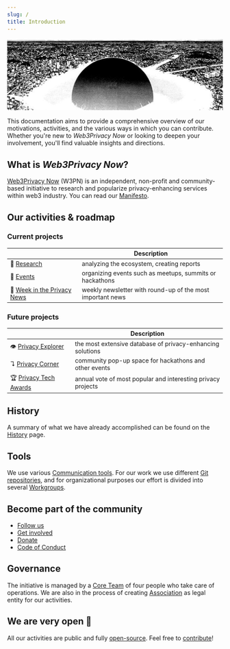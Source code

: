 ```yaml
---
slug: /
title: Introduction
---
```


![Welcome to Web3Privacy Now Documentation](./assets/intro-cover.jpeg)

This documentation aims to provide a comprehensive overview of our motivations, activities, and the various ways in which you can contribute. 
Whether you're new to *Web3Privacy Now* or looking to deepen your involvement, you'll find valuable insights and directions.

## What is *Web3Privacy Now*?

[Web3Privacy Now](https://web3privacy.info/) (W3PN) is an independent, non-profit and community-based initiative to research and popularize privacy-enhancing services within web3 industry. You can read our [Manifesto](/manifesto).

## Our activities & roadmap

### Current projects

| | Description |
| --- | --- |
| 🔬 [Research](/research) | analyzing the ecosystem, creating reports |
| 📅 [Events](/events) | organizing events such as meetups, summits or hackathons |
| 📰 [Week in the Privacy News](/news/week-in-the-privacy) | weekly newsletter with round-up of the most important news |

### Future projects

| | Description |
| --- | --- |
| 👁️ [Privacy Explorer](/projects/privacy-explorer) | the most extensive database of privacy-enhancing solutions |
| ↴ [Privacy Corner](https://github.com/web3privacy/privacy-corner) | community pop-up space for hackathons and other events |
| 🏆 [Privacy Tech Awards](/projects/privacy-tech-awards) | annual vote of most popular and interesting privacy projects |

## History

A summary of what we have already accomplished can be found on the [History](/history) page.

## Tools

We use various [Communication tools](/communication). For our work we use different [Git repositories](/git), and for organizational purposes our effort is divided into several [Workgroups](/workgroups).

## Become part of the community

* [Follow us](/follow-us)
* [Get involved](/get-involved)
* [Donate](/donate)
* [Code of Conduct](/code-of-conduct)

## Governance

The initiative is managed by a [Core Team](/core-team) of four people who take care of operations. We are also in the process of creating [Association](/association) as legal entity for our activities.

## We are very open 💛

All our activities are public and fully [open-source](/git). Feel free to [contribute](/get-involved)!

